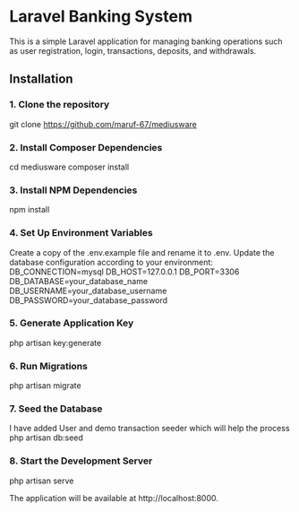 # Laravel Banking System

This is a simple Laravel application for managing banking operations such as user registration, login, transactions, deposits, and withdrawals.

## Installation

### 1. Clone the repository
git clone https://github.com/maruf-67/mediusware

### 2.  Install Composer Dependencies
cd mediusware
composer install

### 3.  Install NPM Dependencies
npm install

### 4. Set Up Environment Variables
Create a copy of the .env.example file and rename it to .env. Update the database configuration according to your environment:
DB_CONNECTION=mysql
DB_HOST=127.0.0.1
DB_PORT=3306
DB_DATABASE=your_database_name
DB_USERNAME=your_database_username
DB_PASSWORD=your_database_password

### 5. Generate Application Key
php artisan key:generate

### 6. Run Migrations
php artisan migrate

### 7. Seed the Database
I have added User and demo transaction seeder which will help the process
php artisan db:seed

### 8. Start the Development Server
php artisan serve

The application will be available at http://localhost:8000.




